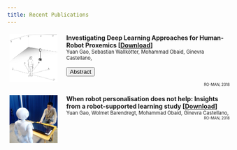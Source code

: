 ```yaml
---
title: Recent Publications
---
```

<style>
.iconDetails {
	float:left; 
	height:110px;
	width:110px; 
} 

.container {
    width:100%;
    height:130px;
    padding:1%;
}
h4 {
    margin:0px;
}
</style>

<script>
function toggleAbstract() {
    var x = document.getElementById("abstract");
    if (x.innerHTML === "") {
        x.innerHTML = "Swapped text!";
    } else {
        x.innerHTML = "";
    }
}
</script>

<div class='container'>
    <div>
		<img src='papers/deep_proximics.jpg' class='iconDetails'>
    </div>  
    <div style='margin-left:130px;'>
    <h4>Investigating Deep Learning Approaches for Human-Robot Proxemics [<a href="papers/investigate-deep-learning-proximics.pdf">Download</a>]</h4>
    <div style="font-size:.8em"> Yuan Gao, Sebastian Wallkötter, Mohammad Obaid, Ginevra Castellano,</div>
	<p><button onclick="toggleAbstract()">Abstract</button></p>
	<div id="abstract"></div>
    <div style="float:right;font-size:.6em">RO-MAN, 2018</div>
    </div>
</div>

<div class='container'>
    <div>
		<img src='papers/when_help.jpg' class='iconDetails'>
    </div>  
    <div style='margin-left:130px;'>
    <h4>When robot personalisation does not help: Insights from a robot-supported learning study [<a href="papers/when-robot-does-not-help.pdf">Download</a>]</h4>
    <div style="font-size:.8em"> Yuan Gao, Wolmet Barendregt, Mohammad Obaid, Ginevra Castellano,</div>
    <div style="float:right;font-size:.6em">RO-MAN, 2018</div>
    </div>
</div>